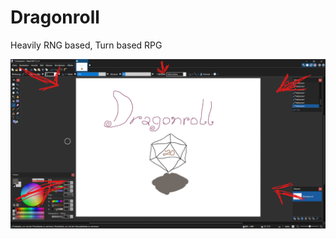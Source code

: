 # Dragonroll

Heavily RNG based, Turn based RPG

![kunstwerk](/dragonroll/java/dragonroll.java.png)
